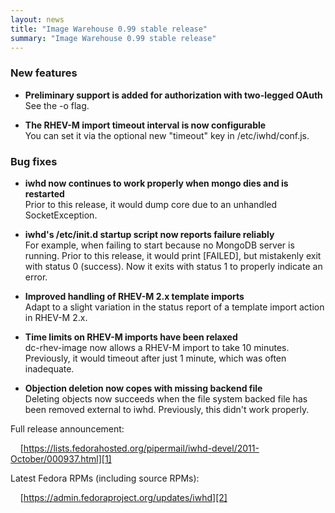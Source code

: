 ```yaml
---
layout: news
title: "Image Warehouse 0.99 stable release"
summary: "Image Warehouse 0.99 stable release"
---
```

### New features

* __Preliminary support is added for authorization with two-legged OAuth__  
  See the -o flag.

* __The RHEV-M import timeout interval is now configurable__  
  You can set it via the optional new "timeout" key in /etc/iwhd/conf.js.

### Bug fixes

* __iwhd now continues to work properly when mongo dies and is restarted__  
  Prior to this release, it would dump core due to an unhandled
  SocketException.

* __iwhd's /etc/init.d startup script now reports failure reliably__  
  For example, when failing to start because no MongoDB server is running.
  Prior to this release, it would print \[FAILED], but mistakenly exit with
  status 0 (success). Now it exits with status 1 to properly indicate an error.

* __Improved handling of RHEV-M 2.x template imports__  
  Adapt to a slight variation in the status report of a template import action
  in RHEV-M 2.x.

* __Time limits on RHEV-M imports have been relaxed__  
  dc-rhev-image now allows a RHEV-M import to take 10 minutes. Previously, it
  would timeout after just 1 minute, which was often inadequate.

* __Objection deletion now copes with missing backend file__  
  Deleting objects now succeeds when the file system backed file has been
  removed external to iwhd. Previously, this didn't work properly.

Full release announcement:

&nbsp;&nbsp;&nbsp;&nbsp;[https://lists.fedorahosted.org/pipermail/iwhd-devel/2011-October/000937.html][1]

Latest Fedora RPMs (including source RPMs):

&nbsp;&nbsp;&nbsp;&nbsp;[https://admin.fedoraproject.org/updates/iwhd][2]

 [1]: https://lists.fedorahosted.org/pipermail/iwhd-devel/2011-October/000937.html "Image Warehouse 0.99 release announcement"
 [2]:https://admin.fedoraproject.org/updates/iwhd "Fedora RPMs for Image Warehouse"
